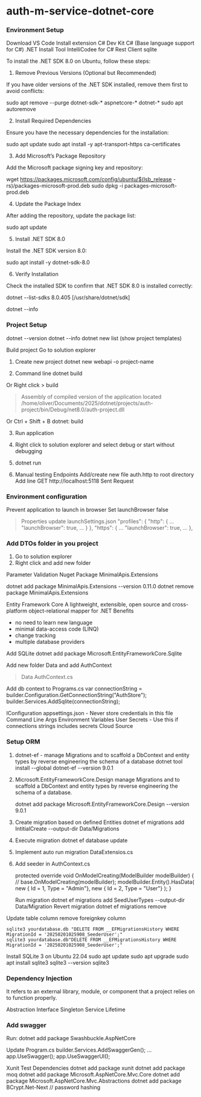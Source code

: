 # auth-m-service-dotnet-core
 
### Environment Setup
Download VS Code
Install extension 
C# Dev Kit
C# (Base language support for C#)
.NET Install Tool
IntelliCodee for C#
Rest Client
sqlite

To install the .NET SDK 8.0 on Ubuntu, follow these steps:
1. Remove Previous Versions (Optional but Recommended)

If you have older versions of the .NET SDK installed, remove them first to avoid conflicts:

sudo apt remove --purge dotnet-sdk-* aspnetcore-* dotnet-* 
sudo apt autoremove

2. Install Required Dependencies

Ensure you have the necessary dependencies for the installation:

sudo apt update
sudo apt install -y apt-transport-https ca-certificates

3. Add Microsoft’s Package Repository

Add the Microsoft package signing key and repository:

wget https://packages.microsoft.com/config/ubuntu/$(lsb_release -rs)/packages-microsoft-prod.deb
sudo dpkg -i packages-microsoft-prod.deb

4. Update the Package Index

After adding the repository, update the package list:

sudo apt update

5. Install .NET SDK 8.0

Install the .NET SDK version 8.0:

sudo apt install -y dotnet-sdk-8.0

6. Verify Installation

Check the installed SDK to confirm that .NET SDK 8.0 is installed correctly:

dotnet --list-sdks
8.0.405 [/usr/share/dotnet/sdk]

dotnet --info


### Project Setup
dotnet --version
dotnet --info
dotnet new list (show project templates)

Build project
Go to solution explorer

1. Create new project
dotnet new webapi -o project-name



2. Command line 
dotnet build

Or
Right click > build
> Assembly of compiled version of the application located
/home/oliver/Documents/2025/dotnet/projects/auth-project/bin/Debug/net8.0/auth-project.dll

Or
Ctrl + Shift + B
dotnet: build

3. Run application
1. Right click to solution explorer and select debug or start without debugging
2. dotnet run

4. Manual testing Endpoints
Add/create new file auth.http to root directory
Add line
GET http://localhost:5118
Sent Request

### Environment configuration
Prevent application to launch in browser
 Set launchBrowser false
 > Properties update launchSettings.json
"profiles": {
    "http": {
      ...
      "launchBrowser": true, 
      ...
      }
    },
    "https": {
       ...
      "launchBrowser": true, 
      ...
    },
    

### Add DTOs folder in you project
 1. Go to solution explorer
 2. Right click and add new folder
 
Parameter Validation
 Nuget Package
 MinimalApis.Extensions
 
 dotnet add package MinimalApis.Extensions --version 0.11.0
 dotnet remove package MinimalApis.Extensions
 
Entity Framework Core
 A lightweight, extensible, open source and cross-platform object-relational mapper for .NET
 Benefits
 - no need to learn new language
 - minimal data-access code (LINQ)
 - change tracking
 - multiple database providers
 
Add SQLite
 dotnet add package Microsoft.EntityFrameworkCore.Sqlite

Add new folder Data and add AuthContext
  > Data
      AuthContext.cs
  
Add db context to Programs.cs
  var connectionString = builder.Configuration.GetConnectionString("AuthStore");
  builder.Services.AddSqlite<AuthContext>(connectionString);  

  IConfiguration
    appsettings.json - Never store credentials in this file
    Command Line Args
    Environment Variables
    User Secrets - Use this if connections strings includes secrets
    Cloud Source

### Setup ORM
1. dotnet-ef - manage Migrations and to scaffold a DbContext and entity types by reverse engineering the schema of a database 
 dotnet tool install --global dotnet-ef --version 9.0.1
 
2. Microsoft.EntityFrameworkCore.Design 
   manage Migrations and to scaffold a DbContext and entity types by reverse engineering the schema of a database.
  
   dotnet add package Microsoft.EntityFrameworkCore.Design --version 9.0.1
 
3. Create migration based on defined Entities
    dotnet ef migrations add IntitialCreate --output-dir Data/Migrations

4. Execute migration 
    dotnet ef database update

5. Implement auto run migration
    DataExtensios.cs

6. Add seeder in AuthContext.cs
    
    protected override void OnModelCreating(ModelBuilder modelBuilder)
    {
        // base.OnModelCreating(modelBuilder);
        modelBuilder.Entity<UserTypeModel>().HasData(
            new { Id = 1, Type = "Admin"},
            new { Id = 2, Type = "User"}
        );
    }

    Run migration
      dotnet ef migrations add SeedUserTypes --output-dir Data/Migration
    Revert migration
      dotnet ef migrations remove
  
  Update table column remove foreignkey column
    
    sqlite3 yourdatabase.db "DELETE FROM __EFMigrationsHistory WHERE MigrationId = '20250201025908_SeederUser';"
    sqlite3 yourdatabase.db"DELETE FROM __EFMigrationsHistory WHERE MigrationId = '20250201025908_SeederUser';"
 
Install SQLite 3 on Ubuntu 22.04 
sudo apt update
sudo apt upgrade
sudo apt install sqlite3
sqlite3 --version
sqlite3


### Dependency Injection
It refers to an external library, module, or component that a project relies on to function properly. 

Abstraction
Interface
Singleton Service Lifetime


### Add swagger
Run:
dotnet add package Swashbuckle.AspNetCore

Update Program.cs
builder.Services.AddSwaggerGen();
...
app.UseSwagger();
app.UseSwaggerUI();



Xunit Test Dependencies
dotnet add package xunit
dotnet add package moq
dotnet add package Microsoft.AspNetCore.Mvc.Core
dotnet add package Microsoft.AspNetCore.Mvc.Abstractions
dotnet add package BCrypt.Net-Next // password hashing




